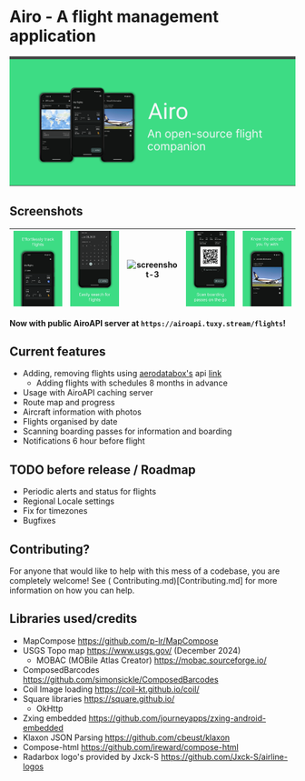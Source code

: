 # Airo - A flight management application

![Banner](resources/banner.png)

## Screenshots

| ![screenshot-1](resources/screenshot-1.png) | ![screenshot-2](resources/screenshot-2.png) | ![screenshot-3](resources/screenshot-3.png) | ![screenshot-4](resources/screenshot-4.png) | ![screenshot-5](resources/screenshot-5.png) |
|---------------------------------------------|---------------------------------------------|---------------------------------------------|---------------------------------------------|---------------------------------------------|

**Now with public AiroAPI server at `https://airoapi.tuxy.stream/flights`!**

## Current features

- Adding, removing flights using [aerodatabox's](https://aerodatabox.com/)
  api [link](https://aerodatabox.com/)
    - Adding flights with schedules 8 months in advance
- Usage with AiroAPI caching server
- Route map and progress
- Aircraft information with photos
- Flights organised by date
- Scanning boarding passes for information and boarding
- Notifications 6 hour before flight

## TODO before release / Roadmap

- Periodic alerts and status for flights
- Regional Locale settings
- Fix for timezones
- Bugfixes

## Contributing?

For anyone that would like to help with this mess of a codebase, you are completely welcome! See (
Contributing.md)[Contributing.md] for more information on how you can help.

## Libraries used/credits

- MapCompose https://github.com/p-lr/MapCompose
- USGS Topo map https://www.usgs.gov/ (December 2024)
    - MOBAC (MOBile Atlas Creator) https://mobac.sourceforge.io/
- ComposedBarcodes https://github.com/simonsickle/ComposedBarcodes
- Coil Image loading https://coil-kt.github.io/coil/
- Square libraries https://square.github.io/
    - OkHttp
- Zxing embedded https://github.com/journeyapps/zxing-android-embedded
- Klaxon JSON Parsing https://github.com/cbeust/klaxon
- Compose-html https://github.com/ireward/compose-html
- Radarbox logo's provided by Jxck-S https://github.com/Jxck-S/airline-logos
